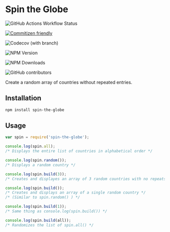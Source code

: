 # Spin the Globe

![GitHub Actions Workflow Status](https://img.shields.io/github/actions/workflow/status/bjf5201/spin-the-globe/release.yml?color=%23da7eb4)

[![Commitizen friendly](https://img.shields.io/badge/commitizen-friendly-brightgreen.svg)](http://commitizen.github.io/cz-cli/)

![Codecov (with branch)](https://img.shields.io/codecov/c/github/bjf5201/spin-the-globe/main?style=flat&color=%23da7eb4)

![NPM Version](https://img.shields.io/npm/v/spin-the-globe?style=flat&color=%23da7eb4)

![NPM Downloads](https://img.shields.io/npm/dy/spin-the-globe?color=%23da7eb4)

![GitHub contributors](https://img.shields.io/github/contributors/bjf5201/spin-the-globe?style=flat&color=%23da7eb4)

Create a random array of countries without repeated entries.

## Installation

```bash
npm install spin-the-globe
```

## Usage

```javascript
var spin = require('spin-the-globe');

console.log(spin.all);
/* Displays the entire list of countries in alphabetical order */

console.log(spin.random());
/* Displays a random country */

console.log(spin.build(3));
/* Creates and displayes an array of 3 random countries with no repeats */

console.log(spin.build());
/* Creates and displays an array of a single random country */
/* (Similar to spin.random() ) */

console.log(spin.build(1));
/* Same thing as console.log(spin.build()) */

console.log(spin.build(all));
/* Randomizes the list of spin.all() */
```
